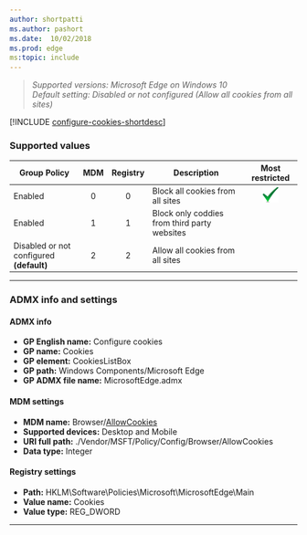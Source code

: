 ```yaml
---
author: shortpatti
ms.author: pashort
ms.date:  10/02/2018
ms.prod: edge
ms:topic: include
---
```


<!-- ## Configure cookies -->
>*Supported versions: Microsoft Edge on Windows 10*<br>
>*Default setting: Disabled or not configured (Allow all cookies from all sites)*

[!INCLUDE [configure-cookies-shortdesc](../shortdesc/configure-cookies-shortdesc.md)]

### Supported values

|Group Policy  |MDM |Registry |Description |Most restricted |
|---|:---:|:---:|---|:---:|
|Enabled |0 |0 |Block all cookies from all sites |![Most restricted value](../images/check-gn.png) |
|Enabled |1 |1 |Block only coddies from third party websites | |
|Disabled or not configured<br>**(default)** |2 |2 |Allow all cookies from all sites | |
---

### ADMX info and settings
#### ADMX info
- **GP English name:** Configure cookies
- **GP name:** Cookies
- **GP element:** CookiesListBox
- **GP path:** Windows Components/Microsoft Edge
- **GP ADMX file name:** MicrosoftEdge.admx

#### MDM settings
- **MDM name:** Browser/[AllowCookies](https://docs.microsoft.com/en-us/windows/client-management/mdm/policy-csp-browser\#browser-allowcookies)
- **Supported devices:** Desktop and Mobile
- **URI full path:** ./Vendor/MSFT/Policy/Config/Browser/AllowCookies 
- **Data type:** Integer

#### Registry settings
- **Path:** HKLM\\Software\\Policies\\Microsoft\\MicrosoftEdge\\Main 
- **Value name:** Cookies
- **Value type:** REG_DWORD

<hr>